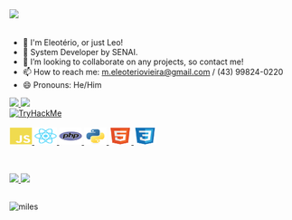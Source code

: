<img src="https://capsule-render.vercel.app/api?type=waving&color=1A1B27&height=150&section=header&text=Hello,%20I'm%20Leo!&fontSize=45&fontColor=38BDAE" />
<br><br>

<!--
**M-Eleoterio/M-Eleoterio** is a ✨ _special_ ✨ repository because its `README.md` (this file) appears on your GitHub profile.
-->
- 🧑 I'm Eleotério, or just Leo!
- 🔭 System Developer by SENAI.
- 👯 I’m looking to collaborate on any projects, so contact me!
- 📫 How to reach me: m.eleoteriovieira@gmail.com / (43) 99824-0220
- 😄 Pronouns: He/Him
<div>
  <a href="https://github.com/m-eleoterio">
  <img height="180em" src="https://github-readme-stats.vercel.app/api?username=M-Eleoterio&show_icons=true&theme=tokyonight&include_all_commits=true&count_private=true&hide_border=true"/>
  <img height="180em" src="https://github-readme-stats.vercel.app/api/top-langs/?username=M-Eleoterio&layout=compact&langs_count=8&hide_border=true&theme=tokyonight&include_all_commits=true&count_private=true"/>
</div>
<img src="https://tryhackme-badges.s3.amazonaws.com/M.Eleoterio.png" alt="TryHackMe">

<div style="display: inline_block">
<br>
<img height="30" width="40" src="https://raw.githubusercontent.com/devicons/devicon/master/icons/javascript/javascript-plain.svg"/>
<img height="30" width="40" src="https://raw.githubusercontent.com/devicons/devicon/master/icons/react/react-original.svg"/>
<img height="30" width="40" src="https://raw.githubusercontent.com/devicons/devicon/master/icons/php/php-original.svg"/>
<img height="30" width="40" src="https://raw.githubusercontent.com/devicons/devicon/master/icons/python/python-original.svg"/>
<img height="30" width="40" src="https://raw.githubusercontent.com/devicons/devicon/master/icons/html5/html5-original.svg"/>
<img height="30" width="40" src="https://raw.githubusercontent.com/devicons/devicon/master/icons/css3/css3-original.svg"/>
</div>

<br><br>
<a href="https://www.linkedin.com/in/miguel-eleotério-vieira-206112250/"> <img src="https://img.shields.io/badge/LinkedIn-0077B5?style=for-the-badge&logo=linkedin&logoColor=white" /> </a> 
<a href="mailto:m.eleoteriovieira@gmail.com"> <img src="https://img.shields.io/badge/Gmail-D14836?style=for-the-badge&logo=gmail&logoColor=white" /> </a> 
<br><br>



![miles](https://github.com/M-Eleoterio/M-Eleoterio/assets/81435581/0bd7e1ee-9976-4d62-993b-ed6f357f6e2c)

